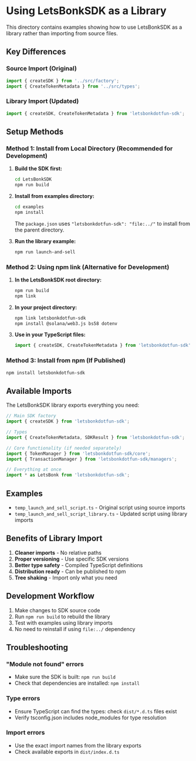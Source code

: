# Using LetsBonkSDK as a Library

This directory contains examples showing how to use LetsBonkSDK as a library rather than importing from source files.

## Key Differences

### Source Import (Original)
```typescript
import { createSDK } from '../src/factory';
import { CreateTokenMetadata } from '../src/types';
```

### Library Import (Updated)
```typescript
import { createSDK, CreateTokenMetadata } from 'letsbonkdotfun-sdk';
```

## Setup Methods

### Method 1: Install from Local Directory (Recommended for Development)

1. **Build the SDK first:**
   ```bash
   cd LetsBonkSDK
   npm run build
   ```

2. **Install from examples directory:**
   ```bash
   cd examples
   npm install
   ```

   The `package.json` uses `"letsbonkdotfun-sdk": "file:../"` to install from the parent directory.

3. **Run the library example:**
   ```bash
   npm run launch-and-sell
   ```

### Method 2: Using npm link (Alternative for Development)

1. **In the LetsBonkSDK root directory:**
   ```bash
   npm run build
   npm link
   ```

2. **In your project directory:**
   ```bash
   npm link letsbonkdotfun-sdk
   npm install @solana/web3.js bs58 dotenv
   ```

3. **Use in your TypeScript files:**
   ```typescript
   import { createSDK, CreateTokenMetadata } from 'letsbonkdotfun-sdk';
   ```

### Method 3: Install from npm (If Published)

```bash
npm install letsbonkdotfun-sdk
```

## Available Imports

The LetsBonkSDK library exports everything you need:

```typescript
// Main SDK factory
import { createSDK } from 'letsbonkdotfun-sdk';

// Types
import { CreateTokenMetadata, SDKResult } from 'letsbonkdotfun-sdk';

// Core functionality (if needed separately)
import { TokenManager } from 'letsbonkdotfun-sdk/core';
import { TransactionManager } from 'letsbonkdotfun-sdk/managers';

// Everything at once
import * as LetsBonk from 'letsbonkdotfun-sdk';
```

## Examples

- `temp_launch_and_sell_script.ts` - Original script using source imports
- `temp_launch_and_sell_script_library.ts` - Updated script using library imports

## Benefits of Library Import

1. **Cleaner imports** - No relative paths
2. **Proper versioning** - Use specific SDK versions
3. **Better type safety** - Compiled TypeScript definitions
4. **Distribution ready** - Can be published to npm
5. **Tree shaking** - Import only what you need

## Development Workflow

1. Make changes to SDK source code
2. Run `npm run build` to rebuild the library
3. Test with examples using library imports
4. No need to reinstall if using `file:../` dependency

## Troubleshooting

### "Module not found" errors
- Make sure the SDK is built: `npm run build`
- Check that dependencies are installed: `npm install`

### Type errors
- Ensure TypeScript can find the types: check `dist/*.d.ts` files exist
- Verify tsconfig.json includes node_modules for type resolution

### Import errors
- Use the exact import names from the library exports
- Check available exports in `dist/index.d.ts` 